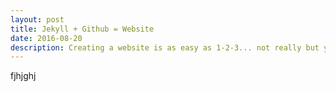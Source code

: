 ```yaml
---
layout: post
title: Jekyll + Github = Website
date: 2016-08-20
description: Creating a website is as easy as 1-2-3... not really but you get the idea.
---
```

fjhjghj